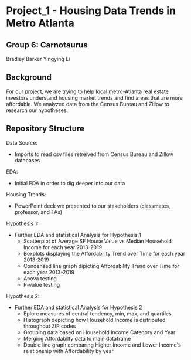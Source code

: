 # Project_1 - Housing Data Trends in Metro Atlanta
## Group 6: Carnotaurus
Bradley Barker
Yingying Li

## Background
For our project, we are trying to help local metro-Atlanta real estate investors understand housing market trends and find areas that are more affordable. We analyzed data from the Census Bureau and Zillow to research our hypotheses.

## Repository Structure
Data Source: 
* Imports to read csv files retreived from Census Bureau and Zillow databases

EDA: 
* Initial EDA in order to dig deeper into our data

Housing Trends:
* PowerPoint deck we presented to our stakeholders (classmates, professor, and TAs)

Hypothesis 1:
* Further EDA and statistical Analysis for Hypothesis 1
  * Scatterplot of Average SF House Value vs Median Household Income for each year 2013-2019
  * Boxplots displaying the Affordability Trend over Time for each year 2013-2019
  * Condensed line graph dipicting Affordability Trend over Time for each year 2013-2019
  * Anova testing
  * P-value testing

Hypothesis 2: 
* Further EDA and statistical Analysis for Hypothesis 2
  * Eplore measures of central tendency, min, max, and quartiles
  * Histograph depicting how Household Income is distributed throughout ZIP codes
  * Grouping data based on Household Income Category and Year
  * Merging Affordabilty data to main dataframe
  * Double line graph comparing Higher Income and Lower Income's relationship with Affordability by year
